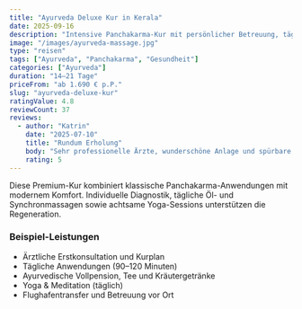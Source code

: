 ```yaml
---
title: "Ayurveda Deluxe Kur in Kerala"
date: 2025-09-16
description: "Intensive Panchakarma-Kur mit persönlicher Betreuung, täglicher Massage und ayurvedischer Gourmetküche."
image: "/images/ayurveda-massage.jpg"
type: "reisen"
tags: ["Ayurveda", "Panchakarma", "Gesundheit"]
categories: ["Ayurveda"]
duration: "14–21 Tage"
priceFrom: "ab 1.690 € p.P."
slug: "ayurveda-deluxe-kur"
ratingValue: 4.8
reviewCount: 37
reviews:
  - author: "Katrin"
    date: "2025-07-10"
    title: "Rundum Erholung"
    body: "Sehr professionelle Ärzte, wunderschöne Anlage und spürbare Ergebnisse."
    rating: 5
---
```


Diese Premium-Kur kombiniert klassische Panchakarma-Anwendungen mit modernem Komfort. Individuelle Diagnostik, tägliche Öl- und Synchronmassagen sowie achtsame Yoga-Sessions unterstützen die Regeneration.

### Beispiel-Leistungen

- Ärztliche Erstkonsultation und Kurplan
- Tägliche Anwendungen (90–120 Minuten)
- Ayurvedische Vollpension, Tee und Kräutergetränke
- Yoga & Meditation (täglich)
- Flughafentransfer und Betreuung vor Ort

